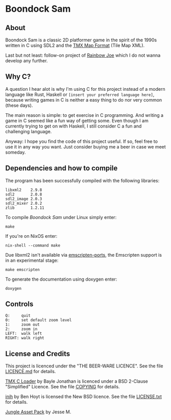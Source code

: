 # Boondock Sam
## About

Boondock Sam is a classic 2D platformer game in the spirit of the 1990s
written in C using SDL2 and the
[TMX Map Format](http://doc.mapeditor.org/en/stable/reference/tmx-map-format/)
(Tile Map XML).

Last but not least: follow-on project of
[Rainbow Joe](https://github.com/mupfelofen-de/rainbow-joe) which I do
not wanna develop any further.

## Why C?

A question I hear alot is why I'm using C for this project instead of a
modern language like Rust, Haskell or `[insert your preferred language
here]`, because writing games in C is neither a easy thing to do nor
very common (these days).

The main reason is simple: to get exercise in C programming.  And
writing a game in C seemed like a fun way of getting some.  Even though
I am currently trying to get on with Haskell, I still consider C a fun
and challenging language.

Anyway: I hope you find the code of this project useful.  If so, feel
free to use it in any way you want. Just consider buying me a beer in
case we meet someday.

## Dependencies and how to compile

The program has been successfully compiled with the following libraries:
```
libxml2    2.9.8
sdl2       2.0.8
sdl2_image 2.0.3
sdl2_mixer 2.0.2
zlib       1.2.11
```

To compile _Boondock Sam_ under Linux simply enter:
```
make
```

If you're on NixOS enter:
```
nix-shell --command make
```

Due libxml2 isn't available via
[emscripten-ports](https://github.com/emscripten-ports), the Emscripten
support is in an experimental stage:
```
make emscripten
```

To generate the documentation using doxygen enter:
```
doxygen
```

## Controls

```
Q:     quit
0:     set default zoom level
1:     zoom out
2:     zoom in
LEFT:  walk left
RIGHT: walk right
```

## License and Credits

This project is licenced under the "THE BEER-WARE LICENCE".  See the
file [LICENCE.md](LICENCE.md) for details.

[TMX C Loader](https://github.com/baylej/tmx/) by Bayle Jonathan is
licenced under a BSD 2-Clause "Simplified" Licence.  See the file
[COPYING](src/tmx/COPYING) for details.

[inih](https://github.com/benhoyt/inih) by Ben Hoyt is licensed the New
BSD licence.  See the file [LICENSE.txt](src/inih/LICENSE.txt) for
details.

[Jungle Asset Pack](https://jesse-m.itch.io/jungle-pack) by Jesse M.
